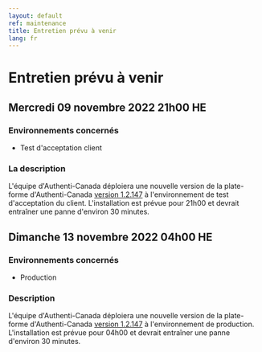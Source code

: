 ```yaml
---
layout: default
ref: maintenance
title: Entretien prévu à venir
lang: fr
---
```

# Entretien prévu à venir

## Mercredi 09 novembre 2022 21h00 HE 

### Environnements concernés

* Test d'acceptation client

### La description

L'équipe d'Authenti-Canada déploiera une nouvelle version de la plate-forme d'Authenti-Canada
[version 1.2.147](https://github.com/sign-in-canada/Acceptance-Platform/releases/tag/v1.2.147)
à l'environnement de test d'acceptation du client. L'installation est prévue pour 21h00
et devrait entraîner une panne d'environ 30 minutes.

## Dimanche 13 novembre 2022 04h00 HE 

### Environnements concernés

* Production

### Description

L'équipe d'Authenti-Canada déploiera une nouvelle version de la plate-forme d'Authenti-Canada
[version 1.2.147](https://github.com/sign-in-canada/Acceptance-Platform/releases/tag/v1.2.147)
à l'environnement de production. L'installation est prévue pour 04h00
et devrait entraîner une panne d'environ 30 minutes.
